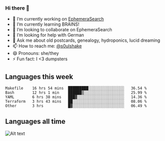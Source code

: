 ### Hi there 👋

<!--
**soulshake/soulshake** is a ✨ _special_ ✨ repository because its `README.md` (this file) appears on your GitHub profile.

Here are some ideas to get you started:

- 🔭 I’m currently working on ...
- 🌱 I’m currently learning ...
- 👯 I’m looking to collaborate on ...
- 🤔 I’m looking for help with ...
- 💬 Ask me about ...
- 📫 How to reach me: ...
- 😄 Pronouns: ...
- ⚡ Fun fact: ...
-->


- 🔭 I’m currently working on [EphemeraSearch](https://www.ephemerasearch.com/)
- 🌱 I’m currently learning BRAINS!
- 👯 I’m looking to collaborate on EphemeraSearch
- 🤔 I’m looking for help with German
- 💬 Ask me about old postcards, genealogy, hydroponics, lucid dreaming
- 📫 How to reach me: [@s0ulshake](https://twitter.com/soulshake)
- 😄 Pronouns: she/they
- ⚡ Fun fact: I <3 dumpsters

## Languages this week

<!--START_SECTION:waka-->
```text
Makefile    16 hrs 54 mins  █████████░░░░░░░░░░░░░░░░   36.54 % 
Bash        12 hrs 1 min    ██████▒░░░░░░░░░░░░░░░░░░   25.99 % 
YAML        6 hrs 38 mins   ███▓░░░░░░░░░░░░░░░░░░░░░   14.36 % 
Terraform   3 hrs 43 mins   ██░░░░░░░░░░░░░░░░░░░░░░░   08.06 % 
Other       3 hrs           █▓░░░░░░░░░░░░░░░░░░░░░░░   06.49 % 
```
<!--END_SECTION:waka-->

## Languages all time
![Alt text](https://wakatime.com/share/@aj/6aa10b67-a5e9-4fb1-acaf-8692f4385172.svg)
